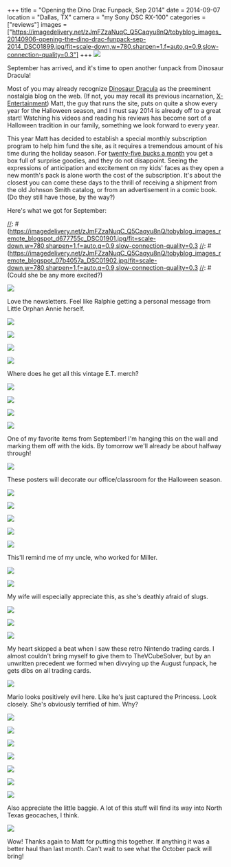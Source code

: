 +++
title = "Opening the Dino Drac Funpack, Sep 2014"
date = 2014-09-07
location = "Dallas, TX"
camera = "my Sony DSC RX-100"
categories = ["reviews"]
images = ["https://imagedelivery.net/zJmFZzaNuqC_Q5Caqyu8nQ/tobyblog_images_20140906-opening-the-dino-drac-funpack-sep-2014_DSC01899.jpg/fit=scale-down,w=780,sharpen=1,f=auto,q=0.9,slow-connection-quality=0.3"]
+++
![](https://imagedelivery.net/zJmFZzaNuqC_Q5Caqyu8nQ/tobyblog_images_remote_blogspot_9a42b2ad_DSC01904.jpg/fit=scale-down,w=780,sharpen=1,f=auto,q=0.9,slow-connection-quality=0.3)

<!--more-->

[//]: # (https://imagedelivery.net/zJmFZzaNuqC_Q5Caqyu8nQ/tobyblog_images_20140906-opening-the-dino-drac-funpack-sep-2014_DSC01899.jpg/fit=scale-down,w=780,sharpen=1,f=auto,q=0.9,slow-connection-quality=0.3)

September has arrived, and it's time to open another funpack from Dinosaur Dracula!

Most of you may already recognize [Dinosaur Dracula](http://dinosaurdracula.com/) as the preeminent nostalgia blog on the web. (If not, you may recall its previous incarnation, [X-Entertainment](http://x-entertainment.com/)) Matt, the guy that runs the site, puts on quite a show every year for the Halloween season, and I must say 2014 is already off to a great start! Watching his videos and reading his reviews has become sort of a Halloween tradition in our family, something we look forward to every year.

This year Matt has decided to establish a special monthly subscription program to help him fund the site, as it requires a tremendous amount of his time during the holiday season. For [twenty-five bucks a month](http://dinosaurdracula.com/blog/funpack-subscriptions/) you get a box full of surprise goodies, and they do not disappoint. Seeing the expressions of anticipation and excitement on my kids' faces as they open a new month's pack is alone worth the cost of the subscription. It's about the closest you can come these days to the thrill of receiving a shipment from the old Johnson Smith catalog, or from an advertisement in a comic book. (Do they still have those, by the way?)

Here's what we got for September:

[//]: # (https://imagedelivery.net/zJmFZzaNuqC_Q5Caqyu8nQ/tobyblog_images_remote_blogspot_d677755c_DSC01901.jpg/fit=scale-down,w=780,sharpen=1,f=auto,q=0.9,slow-connection-quality=0.3
[//]: # (https://imagedelivery.net/zJmFZzaNuqC_Q5Caqyu8nQ/tobyblog_images_remote_blogspot_07b4057a_DSC01902.jpg/fit=scale-down,w=780,sharpen=1,f=auto,q=0.9,slow-connection-quality=0.3
[//]: # (Could she be any more excited?)

![](https://imagedelivery.net/zJmFZzaNuqC_Q5Caqyu8nQ/tobyblog_images_remote_blogspot_53a7e03b_DSC01905.jpg/fit=scale-down,w=780,sharpen=1,f=auto,q=0.9,slow-connection-quality=0.3)

Love the newsletters. Feel like Ralphie getting a personal message from Little Orphan Annie herself.

![](https://imagedelivery.net/zJmFZzaNuqC_Q5Caqyu8nQ/tobyblog_images_remote_blogspot_adce1d0c_DSC01906.jpg/fit=scale-down,w=780,sharpen=1,f=auto,q=0.9,slow-connection-quality=0.3)

![](https://imagedelivery.net/zJmFZzaNuqC_Q5Caqyu8nQ/tobyblog_images_remote_blogspot_9cb682d9_DSC01907.jpg/fit=scale-down,w=780,sharpen=1,f=auto,q=0.9,slow-connection-quality=0.3)

![](https://imagedelivery.net/zJmFZzaNuqC_Q5Caqyu8nQ/tobyblog_images_remote_blogspot_a1f6bd09_DSC01908.jpg/fit=scale-down,w=780,sharpen=1,f=auto,q=0.9,slow-connection-quality=0.3)

![](https://imagedelivery.net/zJmFZzaNuqC_Q5Caqyu8nQ/tobyblog_images_remote_blogspot_a4065115_DSC01909.jpg/fit=scale-down,w=780,sharpen=1,f=auto,q=0.9,slow-connection-quality=0.3)

Where does he get all this vintage E.T. merch?

![](https://imagedelivery.net/zJmFZzaNuqC_Q5Caqyu8nQ/tobyblog_images_remote_blogspot_3c7025e5_DSC01910.jpg/fit=scale-down,w=780,sharpen=1,f=auto,q=0.9,slow-connection-quality=0.3)

![](https://imagedelivery.net/zJmFZzaNuqC_Q5Caqyu8nQ/tobyblog_images_remote_blogspot_5ced6536_DSC01912.jpg/fit=scale-down,w=780,sharpen=1,f=auto,q=0.9,slow-connection-quality=0.3)

![](https://imagedelivery.net/zJmFZzaNuqC_Q5Caqyu8nQ/tobyblog_images_remote_blogspot_329250a7_DSC01913.jpg/fit=scale-down,w=780,sharpen=1,f=auto,q=0.9,slow-connection-quality=0.3)

![](https://imagedelivery.net/zJmFZzaNuqC_Q5Caqyu8nQ/tobyblog_images_remote_blogspot_3bf3a3e7_DSC01914.jpg/fit=scale-down,w=780,sharpen=1,f=auto,q=0.9,slow-connection-quality=0.3)

One of my favorite items from September! I'm hanging this on the wall and marking them off with the kids. By tomorrow we'll already be about halfway through!

![](https://imagedelivery.net/zJmFZzaNuqC_Q5Caqyu8nQ/tobyblog_images_remote_blogspot_bc472194_DSC01915.jpg/fit=scale-down,w=780,sharpen=1,f=auto,q=0.9,slow-connection-quality=0.3)

These posters will decorate our office/classroom for the Halloween season.

![](https://imagedelivery.net/zJmFZzaNuqC_Q5Caqyu8nQ/tobyblog_images_remote_blogspot_590045a4_DSC01916.jpg/fit=scale-down,w=780,sharpen=1,f=auto,q=0.9,slow-connection-quality=0.3)

![](https://imagedelivery.net/zJmFZzaNuqC_Q5Caqyu8nQ/tobyblog_images_remote_blogspot_97a07219_DSC01917.jpg/fit=scale-down,w=780,sharpen=1,f=auto,q=0.9,slow-connection-quality=0.3)

![](https://imagedelivery.net/zJmFZzaNuqC_Q5Caqyu8nQ/tobyblog_images_remote_blogspot_e5ca662c_DSC01918.jpg/fit=scale-down,w=780,sharpen=1,f=auto,q=0.9,slow-connection-quality=0.3)

![](https://imagedelivery.net/zJmFZzaNuqC_Q5Caqyu8nQ/tobyblog_images_remote_blogspot_4eabff4d_DSC01919.jpg/fit=scale-down,w=780,sharpen=1,f=auto,q=0.9,slow-connection-quality=0.3)

![](https://imagedelivery.net/zJmFZzaNuqC_Q5Caqyu8nQ/tobyblog_images_remote_blogspot_c74935aa_DSC01920.jpg/fit=scale-down,w=780,sharpen=1,f=auto,q=0.9,slow-connection-quality=0.3)

This'll remind me of my uncle, who worked for Miller.

![](https://imagedelivery.net/zJmFZzaNuqC_Q5Caqyu8nQ/tobyblog_images_remote_blogspot_83eece84_DSC01921.jpg/fit=scale-down,w=780,sharpen=1,f=auto,q=0.9,slow-connection-quality=0.3)

![](https://imagedelivery.net/zJmFZzaNuqC_Q5Caqyu8nQ/tobyblog_images_remote_blogspot_94f7ade7_DSC01922.jpg/fit=scale-down,w=780,sharpen=1,f=auto,q=0.9,slow-connection-quality=0.3)

My wife will especially appreciate this, as she's deathly afraid of slugs.

![](https://imagedelivery.net/zJmFZzaNuqC_Q5Caqyu8nQ/tobyblog_images_remote_blogspot_07142f48_DSC01923.jpg/fit=scale-down,w=780,sharpen=1,f=auto,q=0.9,slow-connection-quality=0.3)

![](https://imagedelivery.net/zJmFZzaNuqC_Q5Caqyu8nQ/tobyblog_images_remote_blogspot_2e5e9a95_DSC01925.jpg/fit=scale-down,w=780,sharpen=1,f=auto,q=0.9,slow-connection-quality=0.3)

![](https://imagedelivery.net/zJmFZzaNuqC_Q5Caqyu8nQ/tobyblog_images_remote_blogspot_c0485725_DSC01926.jpg/fit=scale-down,w=780,sharpen=1,f=auto,q=0.9,slow-connection-quality=0.3)

My heart skipped a beat when I saw these retro Nintendo trading cards. I almost couldn't bring myself to give them to TheVCubeSolver, but by an unwritten precedent we formed when divvying up the August funpack, he gets dibs on all trading cards.

![](https://imagedelivery.net/zJmFZzaNuqC_Q5Caqyu8nQ/tobyblog_images_remote_blogspot_cb004bcc_DSC01928.jpg/fit=scale-down,w=780,sharpen=1,f=auto,q=0.9,slow-connection-quality=0.3)

Mario looks positively evil here. Like he's just captured the Princess. Look closely. She's obviously terrified of him. Why?

![](https://imagedelivery.net/zJmFZzaNuqC_Q5Caqyu8nQ/tobyblog_images_remote_blogspot_658a7b04_DSC01929.jpg/fit=scale-down,w=780,sharpen=1,f=auto,q=0.9,slow-connection-quality=0.3)

![](https://imagedelivery.net/zJmFZzaNuqC_Q5Caqyu8nQ/tobyblog_images_remote_blogspot_47d9f74f_DSC01932.jpg/fit=scale-down,w=780,sharpen=1,f=auto,q=0.9,slow-connection-quality=0.3)

![](https://imagedelivery.net/zJmFZzaNuqC_Q5Caqyu8nQ/tobyblog_images_remote_blogspot_0a76fd51_DSC01933.jpg/fit=scale-down,w=780,sharpen=1,f=auto,q=0.9,slow-connection-quality=0.3)

![](https://imagedelivery.net/zJmFZzaNuqC_Q5Caqyu8nQ/tobyblog_images_remote_blogspot_dac97276_DSC01934.jpg/fit=scale-down,w=780,sharpen=1,f=auto,q=0.9,slow-connection-quality=0.3)

![](https://imagedelivery.net/zJmFZzaNuqC_Q5Caqyu8nQ/tobyblog_images_remote_blogspot_b678720f_DSC01935.jpg/fit=scale-down,w=780,sharpen=1,f=auto,q=0.9,slow-connection-quality=0.3)

![](https://imagedelivery.net/zJmFZzaNuqC_Q5Caqyu8nQ/tobyblog_images_remote_blogspot_7ae99e62_DSC01938.jpg/fit=scale-down,w=780,sharpen=1,f=auto,q=0.9,slow-connection-quality=0.3)

![](https://imagedelivery.net/zJmFZzaNuqC_Q5Caqyu8nQ/tobyblog_images_remote_blogspot_ae809792_DSC01940.jpg/fit=scale-down,w=780,sharpen=1,f=auto,q=0.9,slow-connection-quality=0.3)

Also appreciate the little baggie. A lot of this stuff will find its way into North Texas geocaches, I think.

![](https://imagedelivery.net/zJmFZzaNuqC_Q5Caqyu8nQ/tobyblog_images_remote_blogspot_9edf5d2d_DSC01941.jpg/fit=scale-down,w=780,sharpen=1,f=auto,q=0.9,slow-connection-quality=0.3)

Wow! Thanks again to Matt for putting this together. If anything it was a better haul than last month. Can't wait to see what the October pack will bring!
